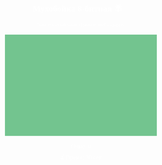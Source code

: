 
<html lang="ru">
<head>
    <meta charset="UTF-8">
    <title>Мухобойка 8-бит 🪰🔨</title>
    <style>
        body {
            background: url('https://i.imgur.com/3ZQZQ9m.png') repeat;
            image-rendering: pixelated;
            text-align: center;
            font-family: 'Press Start 2P', cursive;
            color: white;
            overflow: hidden;
            margin: 0;
        }
        canvas {
            display: block;
            margin: 20px auto;
            border: 3px solid white;
            background: #73c48f;
            image-rendering: pixelated;
            cursor: crosshair;
        }
        #score-container, #timer-container {
            margin-top: 10px;
            font-size: 20px;
        }
        #message {
            position: absolute;
            top: 50%;
            left: 50%;
            transform: translate(-50%, -50%);
            font-size: 24px;
            display: none;
            background-color: rgba(0, 0, 0, 0.7);
            padding: 20px;
            border-radius: 10px;
        }
    </style>
    <link href="https://fonts.googleapis.com/css2?family=Press+Start+2P&display=swap" rel="stylesheet">
</head>
<body>
    <h1>Мухобойка 8-битная 🪰🔨</h1>
    <p>Лови мух мухобойкой! Нажмите, чтобы ударить.</p>
    <canvas id="gameCanvas" width="600" height="400"></canvas>
    <div id="score-container">Очки: <span id="score">0</span></div>
    <div id="timer-container">⏳ Время: <span id="timer">30</span> сек</div>
    <div id="message">
        Игра окончена! Счет: <span id="final-score">0</span>
        <button id="restart-button">Перезапустить</button>
    </div>
    <script>
        const canvas = document.getElementById("gameCanvas");
        const ctx = canvas.getContext("2d");
        let score = 0;
        let timeLeft = 30;
        let gameOver = false;
        let paused = false;

        const flyImage = new Image();
        flyImage.src = 'https://i.imgur.com/F2K4R6J.png';
        const swatterImage = new Image();
        swatterImage.src = 'https://i.imgur.com/YhTG8xZ.png';
        
        const hitSound = new Audio('https://www.myinstants.com/media/sounds/broken-glass.mp3');
        const missSound = new Audio('https://www.myinstants.com/media/sounds/miss.mp3');
        const bgMusic = new Audio('https://www.myinstants.com/media/sounds/8-bit-music.mp3');
        bgMusic.loop = true;
        
        let fly = { x: Math.random() * 560, y: Math.random() * 360, speed: 2 };
        let mouseX = 0, mouseY = 0;
        let swatterAnimation = false;

        function drawFly() {
            ctx.clearRect(0, 0, canvas.width, canvas.height);
            ctx.drawImage(flyImage, fly.x, fly.y, 40, 40);
            ctx.drawImage(swatterImage, mouseX - 20, mouseY - 20, 40, 40);
        }

        function moveFly() {
            if (gameOver || paused) return;
            fly.x += (Math.random() - 0.5) * fly.speed * 2;
            fly.y += (Math.random() - 0.5) * fly.speed * 2;
            fly.x = Math.max(0, Math.min(fly.x, canvas.width - 40));
            fly.y = Math.max(0, Math.min(fly.y, canvas.height - 40));
            drawFly();
        }

        function hitFly(event) {
            if (gameOver || paused) return;
            const rect = canvas.getBoundingClientRect();
            mouseX = event.clientX - rect.left;
            mouseY = event.clientY - rect.top;
            
            if (mouseX >= fly.x && mouseX <= fly.x + 40 && mouseY >= fly.y && mouseY <= fly.y + 40) {
                score++;
                document.getElementById("score").textContent = score;
                fly = { x: Math.random() * 560, y: Math.random() * 360, speed: Math.min(fly.speed + 0.2, 7) };
                hitSound.play();
            } else {
                missSound.play();
            }
            drawFly();
        }

        function countdown() {
            if (timeLeft > 0 && !paused) {
                timeLeft--;
                document.getElementById("timer").textContent = timeLeft;
            } else if (timeLeft <= 0) {
                gameOver = true;
                clearInterval(flyInterval);
                clearInterval(timerInterval);
                document.getElementById("message").style.display = "block";
                document.getElementById("final-score").textContent = score;
                bgMusic.pause();
            }
        }

        canvas.addEventListener("mousemove", (event) => {
            const rect = canvas.getBoundingClientRect();
            mouseX = event.clientX - rect.left;
            mouseY = event.clientY - rect.top;
        });

        canvas.addEventListener("click", hitFly);

        document.getElementById("restart-button").addEventListener("click", () => {
            score = 0;
            timeLeft = 30;
            document.getElementById("score").textContent = score;
            document.getElementById("timer").textContent = timeLeft;
            fly = { x: Math.random() * 560, y: Math.random() * 360, speed: 2 };
            gameOver = false;
            document.getElementById("message").style.display = "none";
            flyInterval = setInterval(moveFly, 50);
            timerInterval = setInterval(countdown, 1000);
            bgMusic.play();
        });

        let flyInterval = setInterval(moveFly, 50);
        let timerInterval = setInterval(countdown, 1000);
        bgMusic.play();
    </script>
</body>
</html>
